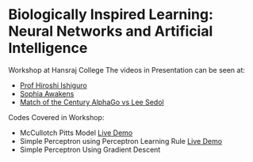 # Biologically Inspired Learning: Neural Networks and Artificial Intelligence
Workshop at Hansraj College
The videos in Presentation can be seen at:

+ <a href="https://www.youtube.com/watch?v=uD1CdjlrTBM"> Prof Hiroshi Ishiguro</a>
+ <a href="https://www.youtube.com/watch?v=LguXfHKsa0c">Sophia Awakens</a>
+ <a href="https://www.youtube.com/watch?v=I2WFvGl4y8c">Match of the Century AlphaGo vs Lee Sedol</a>

Codes Covered in Workshop:

+ McCullotch Pitts Model   <a href="http://tpcg.io/U0cwJD" target="_blank">Live Demo</a>  
+ Simple Perceptron using Perceptron Learning Rule    <a href="http://tpcg.io/n5i3Ok" target="_blank">Live Demo</a> 
+ Simple Perceptron Using Gradient Descent
